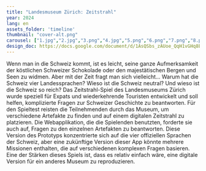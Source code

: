 ```yaml
---
title: "Landesmuseum Zürich: Zeitstrahl"
year: 2024
lang: en
assets_folder: 'timeline'
thumbnail: "cover-alt.png"
carousel: ["1.jpg","2.jpg","3.png","4.jpg","5.png","6.png","7.png","8.png"]
design_doc: https://docs.google.com/document/d/1AsQSbs_zAUoe_QqH1vGHq8E9x7lPpsWpJPrCe0CQqE4/edit?usp=drive_link
---
```

Wenn man in die Schweiz kommt, ist es leicht, seine ganze Aufmerksamkeit der köstlichen Schweizer Schokolade oder den majestätischen Bergen und Seen zu widmen. Aber mit der Zeit fragt man sich vielleicht... Warum hat die Schweiz vier Landessprachen? Wieso ist die Schweiz neutral? Und wieso ist die Schweiz so reich? Das Zeitstrahl-Spiel des Landesmuseums Zürich wurde speziell für Expats und wiederkehrende Touristen entwickelt und soll helfen, komplizierte Fragen zur Schweizer Geschichte zu beantworten. Für den Spieltest reisten die Teilnehmenden durch das Museum, um verschiedene Artefakte zu finden und auf einem digitalen Zeitstrahl zu platzieren. Die Webapplikation, die die Spielenden benutzten, forderte sie auch auf, Fragen zu den einzelnen Artefakten zu beantworten. Diese Version des Prototyps konzentrierte sich auf die vier offiziellen Sprachen der Schweiz, aber eine zukünftige Version dieser App könnte mehrere Missionen enthalten, die auf verschiedenen komplexen Fragen basieren. Eine der Stärken dieses Spiels ist, dass es relativ einfach wäre, eine digitale Version für ein anderes Museum zu reproduzieren.
